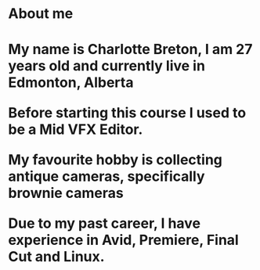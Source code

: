 <H1> About me <H1>
<p> My name is Charlotte Breton, I am 27 years old and currently live in Edmonton, Alberta <p>
 <p> Before starting this course I used to be a Mid VFX Editor. <p>
<p> My favourite hobby is collecting antique cameras, specifically brownie cameras<p>
<p> Due to my past career, I have experience in Avid, Premiere, Final Cut and Linux.<p>
